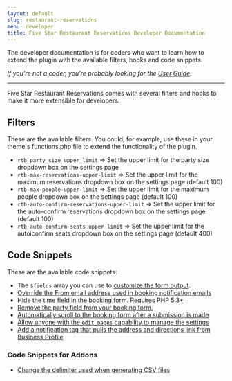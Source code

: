 ```yaml
---
layout: default
slug: restaurant-reservations
menu: developer
title: Five Star Restaurant Reservations Developer Documentation
---
```

The developer documentation is for coders who want to learn how to extend the plugin with the available filters, hooks and code snippets.

*If you're not a coder, you're probably looking for the [User Guide](../user).*

---

Five Star Restaurant Reservations comes with several filters and hooks to make it more extensible for developers.

## Filters

These are the available filters. You could, for example, use these in your theme's functions.php file to extend the functionality of the plugin.

- `rtb_party_size_upper_limit` => Set the upper limit for the party size dropdown box on the settings page
- `rtb-max-reservations-upper-limit` => Set the upper limit for the maximum reservations dropdown box on the settings page (default 100)
- `rtb-max-people-upper-limit` => Set the upper limit for the maximum people dropdown box on the settings page (default 100)
- `rtb-auto-confirm-reservations-upper-limit` => Set the upper limit for the auto-confirm reservations dropdown box on the settings page (default 100)
- `rtb-auto-confirm-seats-upper-limit` => Set the upper limit for the autoiconfirm seats dropdown box on the settings page (default 400)

## Code Snippets

These are the available code snippets:

- The `$fields` array you can use to [customize the form output](https://github.com/NateWr/restaurant-reservations/blob/master/includes/Settings.class.php#L727-L834).
- [Override the From email address used in booking notification emails](https://gist.github.com/NateWr/fbbe6f0eafa7359de161)
- [Hide the time field in the booking form. Requires PHP 5.3+](https://gist.github.com/NateWr/9068c5d12ef458eb40ca)
- [Remove the party field from your booking form.](https://gist.github.com/NateWr/b015b059bba49bea67fb)
- [Automatically scroll to the booking form after a submission is made](https://gist.github.com/NateWr/79891d113284d486b4d6)
- [Allow anyone with the `edit_pages` capability to manage the settings](https://gist.github.com/NateWr/a9bad4c46b899ed308a3)
- [Add a notification tag that pulls the address and directions link from Business Profile](https://gist.github.com/NateWr/3b190da01cd3746fa583)

### Code Snippets for Addons

- [Change the delimiter used when generating CSV files](https://gist.github.com/NateWr/f5476a0e6a62e7457929)
